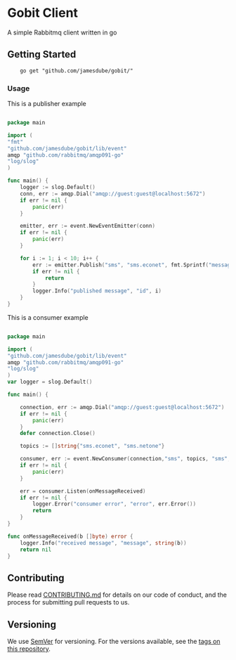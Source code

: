# Gobit Client

A simple Rabbitmq client written in go

## Getting Started

```shell
    go get "github.com/jamesdube/gobit/"
```


### Usage

This is a publisher example

```go

package main

import (
"fmt"
"github.com/jamesdube/gobit/lib/event"
amqp "github.com/rabbitmq/amqp091-go"
"log/slog"
)

func main() {
	logger := slog.Default()
	conn, err := amqp.Dial("amqp://guest:guest@localhost:5672")
	if err != nil {
		panic(err)
	}

	emitter, err := event.NewEventEmitter(conn)
	if err != nil {
		panic(err)
	}

	for i := 1; i < 10; i++ {
		err := emitter.Publish("sms", "sms.econet", fmt.Sprintf("message number [%d]", i))
		if err != nil {
			return
		}
		logger.Info("published message", "id", i)
	}
}
```

This is a consumer example

```go

package main

import (
"github.com/jamesdube/gobit/lib/event"
amqp "github.com/rabbitmq/amqp091-go"
"log/slog"
)
var logger = slog.Default()

func main() {

	connection, err := amqp.Dial("amqp://guest:guest@localhost:5672")
	if err != nil {
		panic(err)
	}
	defer connection.Close()

	topics := []string{"sms.econet", "sms.netone"}

	consumer, err := event.NewConsumer(connection,"sms", topics, "sms", true)
	if err != nil {
		panic(err)
	}

	err = consumer.Listen(onMessageReceived)
	if err != nil {
		logger.Error("consumer error", "error", err.Error())
		return
	}
}

func onMessageReceived(b []byte) error {
	logger.Info("received message", "message", string(b))
	return nil
}

```

## Contributing

Please read [CONTRIBUTING.md](https://gist.github.com/PurpleBooth/b24679402957c63ec426) for details on our code of conduct, and the process for submitting pull requests to us.

## Versioning

We use [SemVer](http://semver.org/) for versioning. For the versions available, see the [tags on this repository](https://github.com/your/project/tags). 


